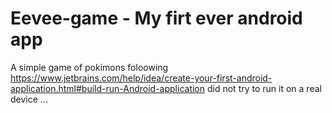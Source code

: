 # Eevee-game   - My firt ever android app
A simple game of pokimons foloowing https://www.jetbrains.com/help/idea/create-your-first-android-application.html#build-run-Android-application
did not try to run it on a real device ...  
